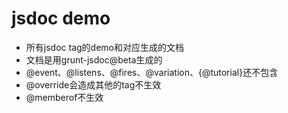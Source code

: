# jsdoc demo
* 所有jsdoc tag的demo和对应生成的文档
* 文档是用grunt-jsdoc@beta生成的
* @event、@listens、@fires、@variation、{@tutorial}还不包含
* @override会造成其他的tag不生效
* @memberof不生效
